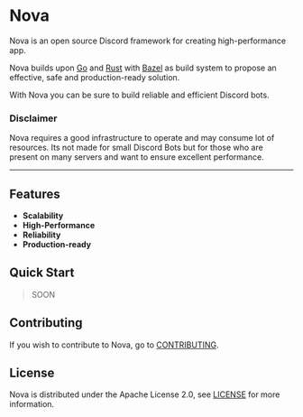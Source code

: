 # Nova

Nova is an open source Discord framework for creating high-performance app.

Nova builds upon [Go](https://github.com/golang/go) and [Rust](https://github.com/rust-lang/rust) with [Bazel](https://github.com/bazelbuild/bazel) as build system to propose an effective, safe and production-ready solution.

With Nova you can be sure to build reliable and efficient Discord bots.

### Disclaimer

Nova requires a good infrastructure to operate and may consume lot of resources. Its not made for small Discord Bots but for those who are present on many servers and want to ensure excellent performance.

---

## Features

- **Scalability**
- **High-Performance**
- **Reliability**
- **Production-ready**

## Quick Start

> SOON

## Contributing

If you wish to contribute to Nova, go to [CONTRIBUTING]().

## License

Nova is distributed under the Apache License 2.0, see [LICENSE](https://github.com/discordnova/nova/blob/main/LICENSE) for more information.

